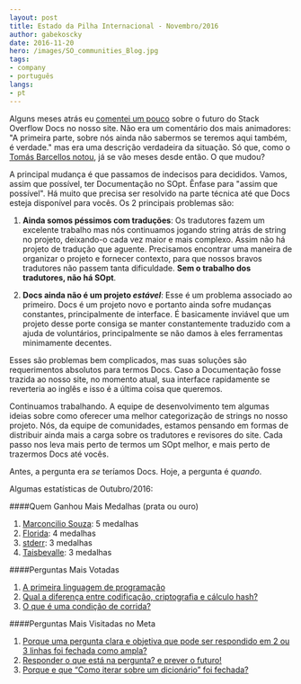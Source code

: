 ```yaml
---
layout: post
title: Estado da Pilha Internacional - Novembro/2016
author: gabekoscky
date: 2016-11-20
hero: /images/SO_communities_Blog.jpg
tags:
- company
- português
langs:
- pt
---
```


Alguns meses atrás eu [comentei um pouco](http://meta.pt.stackoverflow.com/a/5185) sobre o futuro do Stack Overflow Docs no nosso site. Não era um comentário dos mais animadores: "A primeira parte, sobre nós ainda não sabermos se teremos aqui também, é verdade." mas era uma descrição verdadeira da situação. Só que, como o [Tomás Barcellos notou](http://meta.pt.stackoverflow.com/questions/5182#comment20623_5185), já se vão meses desde então. O que mudou?

A principal mudança é que passamos de indecisos para decididos. Vamos, assim que possível, ter Documentação no SOpt. Ênfase para "assim que possível". Há muito que precisa ser resolvido na parte técnica até que Docs esteja disponível para vocês. Os 2 principais problemas são:

1. **Ainda somos péssimos com traduções**: Os tradutores fazem um excelente trabalho mas nós continuamos jogando string atrás de string no projeto, deixando-o cada vez maior e mais complexo. Assim não há projeto de tradução que aguente. Precisamos encontrar uma maneira de organizar o projeto e fornecer contexto, para que nossos bravos tradutores não passem tanta dificuldade. **Sem o trabalho dos tradutores, não há SOpt**.

2. **Docs ainda não é um projeto _estável_**: Esse é um problema associado ao primeiro. Docs é um projeto novo e portanto ainda sofre mudanças constantes, principalmente de interface. É basicamente inviável que um projeto desse porte consiga se manter constantemente traduzido com a ajuda de voluntários, principalmente se não damos à eles ferramentas minimamente decentes.

Esses são problemas bem complicados, mas suas soluções são requerimentos absolutos para termos Docs. Caso a Documentação fosse trazida ao nosso site, no momento atual, sua interface rapidamente se reverteria ao inglês e isso é a última coisa que queremos.

Continuamos trabalhando. A equipe de desenvolvimento tem algumas ideias sobre como oferecer uma melhor categorização de strings no nosso projeto. Nós, da equipe de comunidades, estamos pensando em formas de distribuir ainda mais a carga sobre os tradutores e revisores do site. Cada passo nos leva mais perto de termos um SOpt melhor, e mais perto de trazermos Docs até vocês.

Antes, a pergunta era _se_ teríamos Docs. Hoje, a pergunta é _quando_.

Algumas estatísticas de Outubro/2016:

####Quem Ganhou Mais Medalhas (prata ou ouro)
 1. [Marconcilio Souza](http://pt.stackoverflow.com/users/43340): 5 medalhas
 2. [Florida](http://pt.stackoverflow.com/users/8984): 4 medalhas
 3. [stderr](http://pt.stackoverflow.com/users/6454): 3 medalhas
 4. [Taisbevalle](http://pt.stackoverflow.com/users/51124): 3 medalhas

####Perguntas Mais Votadas
1. [A primeira linguagem de programação](http://pt.stackoverflow.com/questions/156521)
2. [Qual a diferença entre codificação, criptografia e cálculo hash?](http://pt.stackoverflow.com/questions/162369)
3. [O que é uma condição de corrida?](http://pt.stackoverflow.com/questions/159342)

####Perguntas Mais Visitadas no Meta
1. [Porque uma pergunta clara e objetiva que pode ser respondido em 2 ou 3 linhas foi fechada como ampla?](http://meta.pt.stackoverflow.com/questions/5373)
2. [Responder o que está na pergunta? e prever o futuro!](http://meta.pt.stackoverflow.com/questions/5379)
3. [Porque e que “Como iterar sobre um dicionário” foi fechada?](http://meta.pt.stackoverflow.com/questions/5399)
